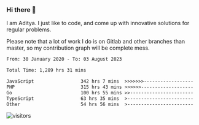 ### Hi there 👋

I am Aditya. I just like to code, and come up with innovative solutions for regular problems.

Please note that a lot of work I do is on Gitlab and other branches than master, so my contribution graph will be complete mess.

<!--START_SECTION:waka-->

```txt
From: 30 January 2020 - To: 03 August 2023

Total Time: 1,289 hrs 31 mins

JavaScript                 342 hrs 7 mins  >>>>>>>------------------   26.53 %
PHP                        315 hrs 43 mins >>>>>>-------------------   24.48 %
Go                         100 hrs 55 mins >>-----------------------   07.83 %
TypeScript                 63 hrs 35 mins  >------------------------   04.93 %
Other                      54 hrs 56 mins  >------------------------   04.26 %
```

<!--END_SECTION:waka-->

![visitors](https://visitor-badge.glitch.me/badge?page_id=BrainBuzzer.visitor-badge&left_color=green&right_color=red)
